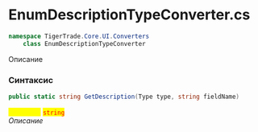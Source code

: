 
# EnumDescriptionTypeConverter.cs
```csharp
namespace TigerTrade.Core.UI.Converters  
    class EnumDescriptionTypeConverter
```

Описание

### Синтаксис
```csharp
public static string GetDescription(Type type, string fieldName)
```

<mark style="color:yellow;">**`fieldName`**</mark> <mark style="color:red;">`string`</mark>  
 *Описание*  
  

                    
                    